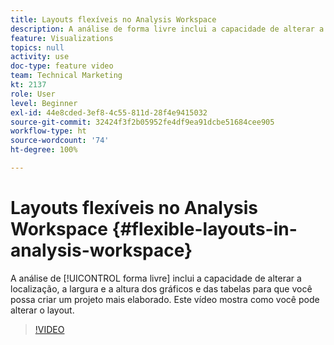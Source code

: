 ```yaml
---
title: Layouts flexíveis no Analysis Workspace
description: A análise de forma livre inclui a capacidade de alterar a localização, a largura e a altura dos gráficos e tabelas, de modo que você possa criar um projeto mais elaborado. Este vídeo mostra como você pode alterar o layout.
feature: Visualizations
topics: null
activity: use
doc-type: feature video
team: Technical Marketing
kt: 2137
role: User
level: Beginner
exl-id: 44e8cded-3ef8-4c55-811d-28f4e9415032
source-git-commit: 32424f3f2b05952fe4df9ea91dcbe51684cee905
workflow-type: ht
source-wordcount: '74'
ht-degree: 100%

---
```


# Layouts flexíveis no Analysis Workspace {#flexible-layouts-in-analysis-workspace}

A análise de [!UICONTROL forma livre] inclui a capacidade de alterar a localização, a largura e a altura dos gráficos e das tabelas para que você possa criar um projeto mais elaborado. Este vídeo mostra como você pode alterar o layout.

>[!VIDEO](https://video.tv.adobe.com/v/24706/?quality=12)
